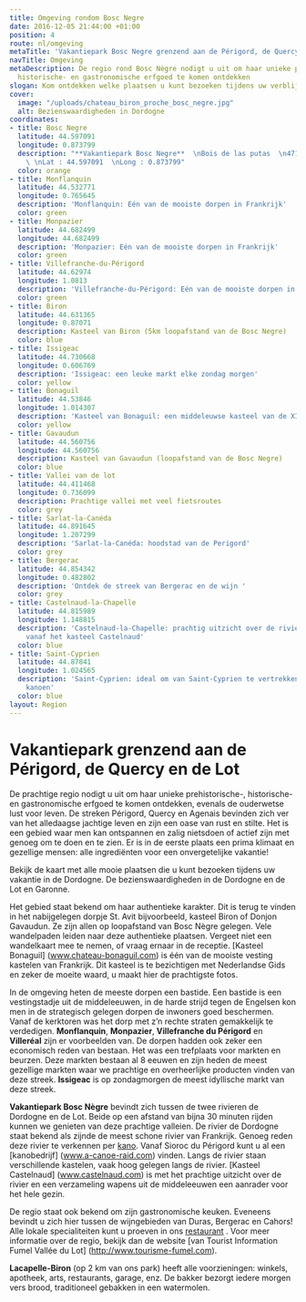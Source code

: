 ```yaml
---
title: Omgeving rondom Bosc Negre
date: 2016-12-05 21:44:00 +01:00
position: 4
route: nl/omgeving
metaTitle: 'Vakantiepark Bosc Negre grenzend aan de Périgord, de Quercy en de Lot  '
navTitle: Omgeving
metaDescription: De regio rond Bosc Nègre nodigt u uit om haar unieke prehistorische-,
  historische- en gastronomische erfgoed te komen ontdekken
slogan: Kom ontdekken welke plaatsen u kunt bezoeken tijdens uw verblijf op Bosc Nègre
cover:
  image: "/uploads/chateau_biron_proche_bosc_negre.jpg"
  alt: Bezienswaardigheden in Dordogne
coordinates:
- title: Bosc Negre
  latitude: 44.597091
  longitude: 0.873799
  description: "**Vakantiepark Bosc Negre**  \nBois de las putas  \n47150 Lacapelle-Biron
    \ \nLat : 44.597091  \nLong : 0.873799"
  color: orange
- title: Monflanquin
  latitude: 44.532771
  longitude: 0.765645
  description: 'Monflanquin: Eén van de mooiste dorpen in Frankrijk'
  color: green
- title: Monpazier
  latitude: 44.682499
  longitude: 44.682499
  description: 'Monpazier: Eén van de mooiste dorpen in Frankrijk'
  color: green
- title: Villefranche-du-Périgord
  latitude: 44.62974
  longitude: 1.0813
  description: 'Villefranche-du-Périgord: Eén van de mooiste dorpen in Frankrijk'
  color: green
- title: Biron
  latitude: 44.631365
  longitude: 0.87071
  description: Kasteel van Biron (5km loopafstand van de Bosc Negre)
  color: blue
- title: Issigeac
  latitude: 44.730668
  longitude: 0.606769
  description: 'Issigeac: een leuke markt elke zondag morgen'
  color: yellow
- title: Bonaguil
  latitude: 44.53846
  longitude: 1.014307
  description: 'Kasteel van Bonaguil: een middeleuwse kasteel van de XIIIde eeuw'
  color: yellow
- title: Gavaudun
  latitude: 44.560756
  longitude: 44.560756
  description: Kasteel van Gavaudun (loopafstand van de Bosc Negre)
  color: blue
- title: Vallei van de lot
  latitude: 44.411468
  longitude: 0.736099
  description: Prachtige vallei met veel fietsroutes
  color: grey
- title: Sarlat-la-Canéda
  latitude: 44.891645
  longitude: 1.207299
  description: 'Sarlat-la-Canéda: hoodstad van de Perigord'
  color: grey
- title: Bergerac
  latitude: 44.854342
  longitude: 0.482802
  description: 'Ontdek de streek van Bergerac en de wijn '
  color: grey
- title: Castelnaud-la-Chapelle
  latitude: 44.815989
  longitude: 1.148815
  description: 'Castelnaud-la-Chapelle: prachtig uitzicht over de rivier van de Dordogne
    vanaf het kasteel Castelnaud'
  color: blue
- title: Saint-Cyprien
  latitude: 44.87841
  longitude: 1.024565
  description: 'Saint-Cyprien: ideal om van Saint-Cyprien te vertrekken voor een middag
    kanoen'
  color: blue
layout: Region
---
```


# Vakantiepark grenzend aan de Périgord, de Quercy en de Lot

De prachtige regio nodigt u uit om haar unieke prehistorische-, historische- en gastronomische erfgoed te komen ontdekken, evenals de ouderwetse lust voor leven.
De streken Périgord, Quercy en Agenais bevinden zich ver van het alledaagse jachtige leven en zijn een oase van rust en stilte. Het is een gebied waar men kan ontspannen en zalig nietsdoen of actief zijn met genoeg om te doen en te zien. Er is in de eerste plaats een prima klimaat en gezellige mensen: alle ingrediënten voor een onvergetelijke vakantie!

Bekijk de kaart met alle mooie plaatsen die u kunt bezoeken tijdens uw vakantie in de Dordogne.
De bezienswaardigheden in de Dordogne en de Lot en Garonne.

Het gebied staat bekend om haar authentieke karakter. Dit is terug te vinden in het nabijgelegen dorpje St. Avit bijvoorbeeld, kasteel Biron of Donjon Gavaudun. Ze zijn allen op loopafstand van Bosc Nègre gelegen. Vele wandelpaden leiden naar deze authentieke plaatsen. Vergeet niet een wandelkaart mee te nemen, of vraag ernaar in de receptie. [Kasteel Bonaguil] (www.chateau-bonaguil.com) is één van de mooiste vesting kastelen van Frankrijk. Dit kasteel is te bezichtigen met Nederlandse Gids en zeker de moeite waard, u maakt hier de prachtigste fotos.  

In de omgeving heten de meeste dorpen een bastide. Een bastide is een vestingstadje uit de middeleeuwen, in de harde strijd tegen de Engelsen kon men in de strategisch gelegen dorpen de inwoners goed beschermen. Vanaf de kerktoren was het dorp met z’n rechte straten gemakkelijk te verdedigen. **Monflanquin**, **Monpazier**, **Villefranche du Périgord** en **Villeréal** zijn er voorbeelden van. De dorpen hadden ook zeker een economisch reden van bestaan. Het was een trefplaats voor markten en beurzen. Deze markten bestaan al 8 eeuwen en zijn heden de meest gezellige markten waar we prachtige en overheerlijke producten vinden van deze streek. **Issigeac** is op zondagmorgen de meest idyllische markt van deze streek. 

**Vakantiepark Bosc Nègre** bevindt zich tussen de twee rivieren de Dordogne en de Lot. Beide op een afstand van bijna 30 minuten rijden kunnen we genieten van deze prachtige valleien. De rivier de Dordogne staat bekend als zijnde de meest schone rivier van Frankrijk. Genoeg reden deze rivier te verkennen per [kano](/nl/sportief/). Vanaf Sioroc du Périgord kunt u al een [kanobedrijf] (www.a-canoe-raid.com) vinden. Langs de rivier staan verschillende kastelen, vaak hoog gelegen langs de rivier. [Kasteel Castelnaud] (www.castelnaud.com) is met het prachtige uitzicht over de rivier en een verzameling wapens uit de middeleeuwen een aanrader voor het hele gezin. 

De regio staat ook bekend om zijn gastronomische keuken. Eveneens bevindt u zich hier tussen de wijngebieden van Duras, Bergerac en Cahors! Alle lokale specialiteiten kunt u proeven in ons [restaurant](nl/restaurant/)
.
Voor meer informatie over de regio, bekijk dan de website [van Tourist Information Fumel Vallée du Lot] (http://www.tourisme-fumel.com). 

**Lacapelle-Biron** (op 2 km van ons park) heeft alle voorzieningen: winkels, apotheek, arts, restaurants, garage, enz. De bakker bezorgt iedere morgen vers brood, traditioneel gebakken in een watermolen.